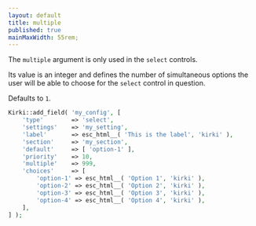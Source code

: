 ```yaml
---
layout: default
title: multiple
published: true
mainMaxWidth: 55rem;
---
```



The `multiple` argument is only used in the `select` controls.

Its value is an integer and defines the number of simultaneous options the user will be able to choose for the `select` control in question.

Defaults to `1`.

```php
Kirki::add_field( 'my_config', [
	'type'        => 'select',
	'settings'    => 'my_setting',
	'label'       => esc_html__( 'This is the label', 'kirki' ),
	'section'     => 'my_section',
	'default'     => [ 'option-1' ],
	'priority'    => 10,
	'multiple'    => 999,
	'choices'     => [
		'option-1' => esc_html__( 'Option 1', 'kirki' ),
		'option-2' => esc_html__( 'Option 2', 'kirki' ),
		'option-3' => esc_html__( 'Option 3', 'kirki' ),
		'option-4' => esc_html__( 'Option 4', 'kirki' ),
	],
] );
```
